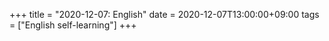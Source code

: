 +++
title =  "2020-12-07: English"
date = 2020-12-07T13:00:00+09:00
tags = ["English self-learning"]
+++
